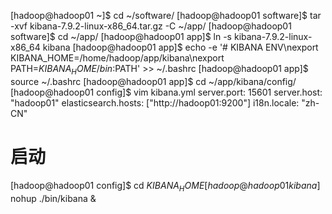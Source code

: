 [hadoop@hadoop01 ~]$ cd ~/software/
[hadoop@hadoop01 software]$ tar -xvf kibana-7.9.2-linux-x86_64.tar.gz -C ~/app/
[hadoop@hadoop01 software]$ cd ~/app/
[hadoop@hadoop01 app]$ ln -s kibana-7.9.2-linux-x86_64 kibana
[hadoop@hadoop01 app]$ echo -e '# KIBANA ENV\nexport KIBANA_HOME=/home/hadoop/app/kibana\nexport PATH=$KIBANA_HOME/bin:$PATH' >> ~/.bashrc
[hadoop@hadoop01 app]$ source ~/.bashrc
[hadoop@hadoop01 app]$ cd ~/app/kibana/config/
[hadoop@hadoop01 config]$ vim kibana.yml
server.port: 15601
server.host: "hadoop01"
elasticsearch.hosts: ["http://hadoop01:9200"]
i18n.locale: "zh-CN"

# 启动
[hadoop@hadoop01 config]$ cd $KIBANA_HOME 
[hadoop@hadoop01 kibana]$ nohup ./bin/kibana &